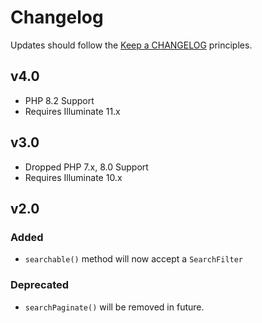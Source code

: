 # Changelog

Updates should follow the [Keep a CHANGELOG](http://keepachangelog.com/) principles.

## v4.0
- PHP 8.2 Support
- Requires Illuminate 11.x

## v3.0
- Dropped PHP 7.x, 8.0 Support
- Requires Illuminate 10.x

## v2.0

### Added
- `searchable()` method will now accept a `SearchFilter`

### Deprecated
- `searchPaginate()` will be removed in future.
